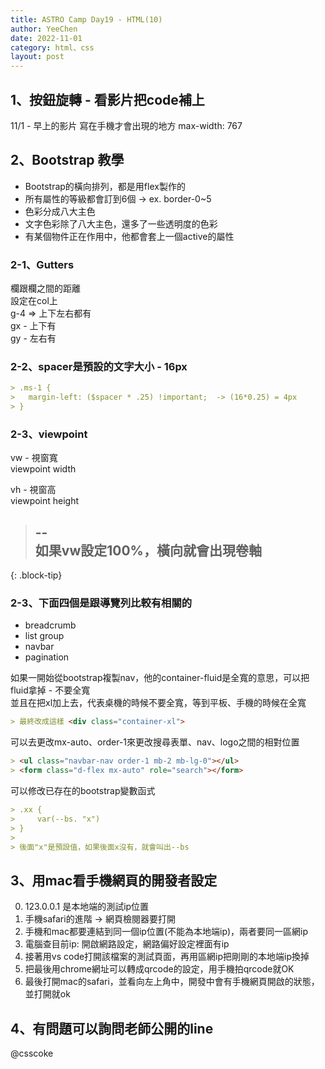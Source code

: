 ```yaml
---
title: ASTRO Camp Day19 - HTML(10)
author: YeeChen
date: 2022-11-01
category: html、css
layout: post
---
```



1、按鈕旋轉 - 看影片把code補上
------

11/1 - 早上的影片
寫在手機才會出現的地方  max-width: 767


2、Bootstrap 教學
------
  
- Bootstrap的橫向排列，都是用flex製作的  
- 所有屬性的等級都會訂到6個 -> ex. border-0~5  
- 色彩分成八大主色  
- 文字色彩除了八大主色，還多了一些透明度的色彩  
- 有某個物件正在作用中，他都會套上一個active的屬性  
  
  
### 2-1、Gutters  
欄跟欄之間的距離  
設定在col上  
g-4 => 上下左右都有  
gx - 上下有  
gy - 左右有  

  
  
### 2-2、spacer是預設的文字大小 - 16px  
```md
> .ms-1 {
>   margin-left: ($spacer * .25) !important;  -> (16*0.25) = 4px
> }
```

### 2-3、viewpoint

vw - 視窗寬  
viewpoint width  
  
vh - 視窗高  
viewpoint height  
  
> --    
> 如果vw設定100%，橫向就會出現卷軸    
> --  
{: .block-tip}

  
### 2-3、下面四個是跟導覽列比較有相關的  
- breadcrumb  
- list group  
- navbar  
- pagination  
  

如果一開始從bootstrap複製nav，他的container-fluid是全寬的意思，可以把fluid拿掉 - 不要全寬  
並且在把xl加上去，代表桌機的時候不要全寬，等到平板、手機的時候在全寬  
```md
> 最終改成這樣 <div class="container-xl">
```

可以去更改mx-auto、order-1來更改搜尋表單、nav、logo之間的相對位置  
```md
> <ul class="navbar-nav order-1 mb-2 mb-lg-0"></ul>
> <form class="d-flex mx-auto" role="search"></form>
```
  
  

可以修改已存在的bootstrap變數函式  
```md
> .xx {
>     var(--bs. "x")
> }
> 
> 後面"x"是預設值，如果後面x沒有，就會叫出--bs
```
  
  
3、用mac看手機網頁的開發者設定
------

0. 123.0.0.1 是本地端的測試ip位置  
1. 手機safari的進階 -> 網頁檢閱器要打開  
2. 手機和mac都要連結到同一個ip位置(不能為本地端ip)，兩者要同一區網ip  
3. 電腦查目前ip: 開啟網路設定，網路偏好設定裡面有ip  
4. 接著用vs code打開該檔案的測試頁面，再用區網ip把剛剛的本地端ip換掉  
5. 把最後用chrome網址可以轉成qrcode的設定，用手機拍qrcode就OK  
6. 最後打開mac的safari，並看向左上角中，開發中會有手機網頁開啟的狀態，並打開就ok  

  
  
4、有問題可以詢問老師公開的line
------
@csscoke



